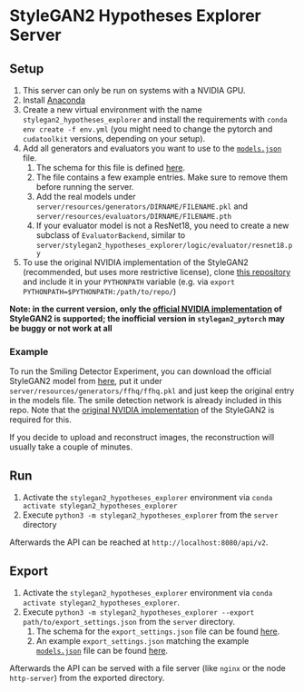 # StyleGAN2 Hypotheses Explorer Server

## Setup

1. This server can only be run on systems with a NVIDIA GPU.
2. Install [Anaconda](https://www.anaconda.com)
3. Create a new virtual environment with the name `stylegan2_hypotheses_explorer` and install the requirements with `conda env create -f env.yml` (you might need to change the pytorch and `cudatoolkit` versions, depending on your setup).
4. Add all generators and evaluators you want to use to the [`models.json`](models.json) file.
   1. The schema for this file is defined [here](schemas/models_schema.json).
   2. The file contains a few example entries. Make sure to remove them before running the server.
   3. Add the real models under `server/resources/generators/DIRNAME/FILENAME.pkl` and `server/resources/evaluators/DIRNAME/FILENAME.pth`
   4. If your evaluator model is not a ResNet18, you need to create a new subclass of `EvaluatorBackend`, similar to `server/stylegan2_hypotheses_explorer/logic/evaluator/resnet18.py`
5. To use the original NVIDIA implementation of the StyleGAN2 (recommended, but uses more restrictive license), clone [this repository](https://github.com/NVlabs/stylegan2-ada-pytorch/) and include it in your `PYTHONPATH` variable (e.g. via `export PYTHONPATH=$PYTHONPATH:/path/to/repo/`)


**Note: in the current version, only the [official NVIDIA implementation](https://github.com/NVlabs/stylegan2-ada-pytorch/) of StyleGAN2 is supported; the inofficial version in `stylegan2_pytorch` may be buggy or not work at all**

### Example

To run the Smiling Detector Experiment, you can download the official StyleGAN2 model from [here](https://nvlabs-fi-cdn.nvidia.com/stylegan2-ada-pytorch/pretrained/ffhq.pkl), put it under `server/resources/generators/ffhq/ffhq.pkl` and just keep the original entry in the models file.
The smile detection network is already included in this repo.
Note that the [original NVIDIA implementation](#setup) of the StyleGAN2 is required for this.

If you decide to upload and reconstruct images, the reconstruction will usually take a couple of minutes.

## Run

1. Activate the `stylegan2_hypotheses_explorer` environment via `conda activate stylegan2_hypotheses_explorer`
2. Execute `python3 -m stylegan2_hypotheses_explorer` from the `server` directory

Afterwards the API can be reached at `http://localhost:8080/api/v2`.

## Export

1. Activate the `stylegan2_hypotheses_explorer` environment via `conda activate stylegan2_hypotheses_explorer`.
2. Execute `python3 -m stylegan2_hypotheses_explorer --export path/to/export_settings.json` from the `server` directory.
   1. The schema for the `export_settings.json` file can be found [here](schemas/export_schema.json).
   2. An example `export_settings.json` matching the example [`models.json`](models.json) file can be found [here](export_settings.json).

Afterwards the API can be served with a file server (like `nginx` or the node `http-server`) from the exported directory.
